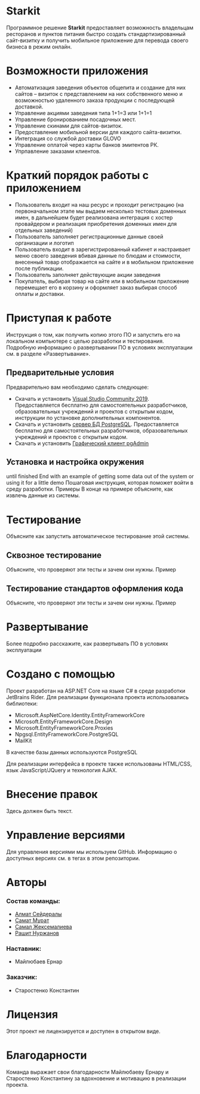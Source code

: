 # Starkit 
Программное решение **Starkit** предоставляет возможность владельцам ресторанов и пунктов питания быстро создать стандартизированный сайт-визитку и получить мобильное приложение для перевода своего бизнеса в режим онлайн.

# Возможности приложения
* Автоматизация заведения объектов общепита и создание для них сайтов – визиток с представлением на них собственного меню и возможностью удаленного заказа продукции с последующей доставкой.
* Управление акциями заведения типа 1+1=3 или 1+1=1
* Управление бронированием посадочных мест.
* Управление скинами для сайтов-визиток.
* Предоставление мобильной версии для каждого сайта-визитки.
* Интеграция со службой доставки GLOVO
* Управление оплатой через карты банков эмитентов РК.
* Упрпавление заказами клиентов.

# Краткий порядок работы с приложением
* Пользователь входит на наш ресурс и проходит регистрацию (на первоначальном этапе мы выдаем несколько тестовых доменных имен, в дальнейшем будет реализована интеграция с хостер провайдером и реализация приобретения доменных имен для отдельных заведений)
* Пользователь заполняет регистрационные данные своей организации и логотип
* Пользователь входит в зарегистрированный кабинет и настраивает меню своего заведения вбивая данные по блюдам и стоимости, внесенный товар отображается на сайте и в мобильном приложение после публикации.
* Пользователь заполняет действующие акции заведения
* Покупатель, выбирая товар на сайте или в мобильном приложение перемещает его в корзину и оформляет заказ выбирая способ оплаты и доставки.

# Приступая к работе
Инструкция о том, как получить копию этого ПО и запустить его на локальном компьютере с целью разработки и тестирования. Подробную информацию о развертывании ПО в условиях эксплуатации см. в разделе «Развертывание».

## Предварительные условия
Предварительно вам необходимо сделать следующее:
* Скачать и установить <a href="https://visualstudio.microsoft.com/ru/vs/">Visual Studio Community 2019</a>. Предоставляется бесплатно для самостоятельных разработчиков, образовательных учреждений и проектов с открытым кодом, инструкции по установке дополнительных компонентов.
* Скачать и установить <a href="https://www.postgresql.org/download/">сервер БД PostgreSQL</a>. Предоставляется бесплатно для самостоятельных разработчиков, образовательных учреждений и проектов с открытым кодом.
* Скачать и установить <a href="https://www.pgadmin.org/download/pgadmin-4-windows/">Графический клиент pgAdmin</a>

## Установка и настройка окружения
until finished
End with an example of getting some data out of the system or using it for a little demo
Пошаговая инструкция, которая поможет войти в среду разработки.
Примеры
В конце на примере объясните, как извлечь данные из системы.

# Тестирование
Объясните как запустить автоматическое тестирование этой системы.
## Сквозное тестирование
Объясните, что проверяют эти тесты и зачем они нужны.
Пример
## Тестирование стандартов оформления кода
Объясните, что проверяют эти тесты и зачем они нужны.
Пример

# Развертывание
Более подробно расскажите, как развертывать ПО в условиях эксплуатации

# Создано с помощью
Проект разработан на ASP.NET Core на языке C# в среде разработки JetBrains Rider. Для реализации функционала проекта использовались библиотеки:
* Microsoft.AspNetCore.Identity.EntityFrameworkCore
* Microsoft.EntityFrameworkCore.Design
* Microsoft.EntityFrameworkCore.Proxies
* Npgsql.EntityFrameworkCore.PostgreSQL
* MailKit

В качестве базы данных используются PostgreSQL

Для реализации интерфейса в проекте также использованы HTML/CSS, язык JavaScript/JQuery и технология AJAX.

# Внесение правок
Здесь должен быть текст.

# Управление версиями
Для управления версиями мы используем GitHub. Информацию о доступных версиях см. в тегах в этом репозитории.

# Авторы
### Состав команды:
* <a href="https://hh.kz/resume/43807f53ff040e36910039ed1f524977745261">Алмат Сейдералы</a>
* <a href="mailto:muratsamat090598@gmail.com">Самат Мұрат</a>
* <a href="https://www.facebook.com/samal.zhex">Самал Жексемалиева</a>
* <a href="https://www.instagram.com/rashitnurzhanov/">Рашит Нуржанов</a>

### Наставник:
* Майлюбаев Ернар

### Заказчик:
* Старостенко Константин

# Лицензия
Этот проект не лицензируется и доступен в открытом виде.

# Благодарности
Команда выражает свои благодарности Майлюбаеву Ернару и Старостенко Константину за вдохновение и мотивацию в реализации проекта.
